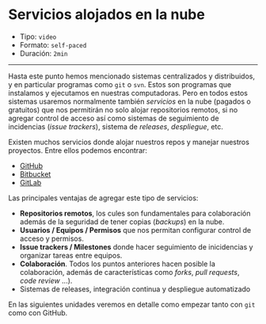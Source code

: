 # Servicios alojados en la nube

* Tipo: `video`
* Formato: `self-paced`
* Duración: `2min`

***

Hasta este punto hemos mencionado sistemas centralizados y distribuidos, y en
particular programas como `git` o `svn`. Estos son programas que instalamos y
ejecutamos en nuestras computadoras. Pero en todos estos sistemas usaremos
normalmente también _servicios_ en la nube (pagados o gratuitos) que nos
permitirán no solo alojar repositorios remotos, si no agregar control de acceso
así como sistemas de seguimiento de incidencias (_issue trackers_), sistema de
_releases_, _despliegue_, etc.

Existen muchos servicios donde alojar nuestros repos y manejar nuestros
proyectos. Entre ellos podemos encontrar:

* [GitHub](https://github.com/)
* [Bitbucket](https://bitbucket.org/)
* [GitLab](https://about.gitlab.com/)

Las principales ventajas de agregar este tipo de servicios:

* **Repositorios remotos**, los cules son fundamentales para colaboración además
  de la seguridad de tener copias (_backups_) en la nube.
* **Usuarios / Equipos / Permisos** que nos permitan configurar control de
  acceso y permisos.
* **Issue trackers / Milestones** donde hacer seguimiento de inicidencias y
  organizar tareas entre equipos.
* **Colaboración**. Todos los puntos anteriores hacen posible la colaboración,
  además de características como _forks_, _pull requests_, _code review_ ...).
* Sistemas de releases, integración continua y despliegue automatizado

En las siguientes unidades veremos en detalle como empezar tanto con `git` como
con GitHub.

